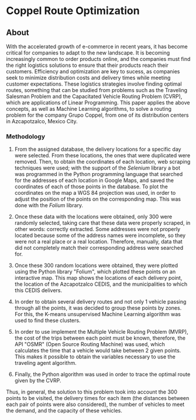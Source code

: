 # Coppel Route Optimization

<!--more-->

## About

With the accelerated growth of e-commerce in recent years, it has become critical for 
companies to adapt to the new landscape. It is becoming increasingly common to order 
products online, and the companies must find the right logistics solutions to 
ensure that their products reach their customers. Efficiency and optimization are key to sucess, 
as companies seek to minimize distribution costs and delivery times while meeting customer 
expectations. These logistics strategies involve finding optimal routes, something that can be studied 
from problems such as the Traveling Salesman Problem and the Capacitated Vehicle Routing 
Problem (CVRP), which are applications of Linear Programming. This paper applies the above 
concepts, as well as Machine Learning algorithms, to solve a routing problem for the 
company Grupo Coppel, from one of its distribution centers in Azcapotzalco, Mexico City.


### Methodology

1. From the assigned database, the delivery locations for a specific day were selected. 
From these locations, the ones that were duplicated were removed. Then, to obtain the 
coordinates of each location, web scraping techniques were used; with 
the support of the *Selenium* library a bot was programmed in the Python programming language 
that searched for the addresses of each location in Google Maps, and saved 
the coordinates of each of those points in the database. To plot the coordinates on the map 
a WGS 84 projection was used, in order to adjust the position of the points on the 
corresponding map. This was done with the *Folium* library.

2. Once these data with the locations were obtained, only 300 were randomly selected, 
taking care that these data were properly scraped, in other words: correctly extracted. 
Some addresses were not properly located because some of the address names were incomplete, 
so they were not a real place or a real location. Therefore, manually, data that did not 
completely match their corresponding address were searched for.

3. Once these 300 random locations were obtained, they were plotted using the Python 
library "Folium", which plotted these points on an interactive map. This map shows the 
locations of each delivery point, the location of the Azcapotzalco CEDIS, and the 
municipalities to which this CEDIS delivers.

4. In order to obtain several delivery routes and not only 1 vehicle passing through 
all the points, it was decided to group these points by zones. For this, the K-means 
unsupervised Machine Learning algorithm was used to find these clusters. 

5. In order to use implement the Multiple Vehicle Routing Problem (MVRP), the cost of 
the trips between each point must be known, therefore, the API "OSMR" (Open Source 
Routing Machine) was used, which calculates the time that a vehicle would take 
between 2 given points. This makes it possible to obtain the variables
necessary to use the traveling agent algorithm.

6. Finally, the Python algorithm was used in order to trace the optimal route given by 
the CVRP.

Thus, in general, the solution to this problem took into account the 300 points to be 
visited, the delivery times for each item (the distances between each pair of points 
were also considered), the number of vehicles to meet the demand, and the capacity of 
these vehicles. 

